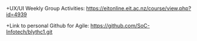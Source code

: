 +UX/UI Weekly Group Activities:
https://eitonline.eit.ac.nz/course/view.php?id=4939

+Link to personal Github for Agile:
https://github.com/SoC-Infotech/blythc1.git